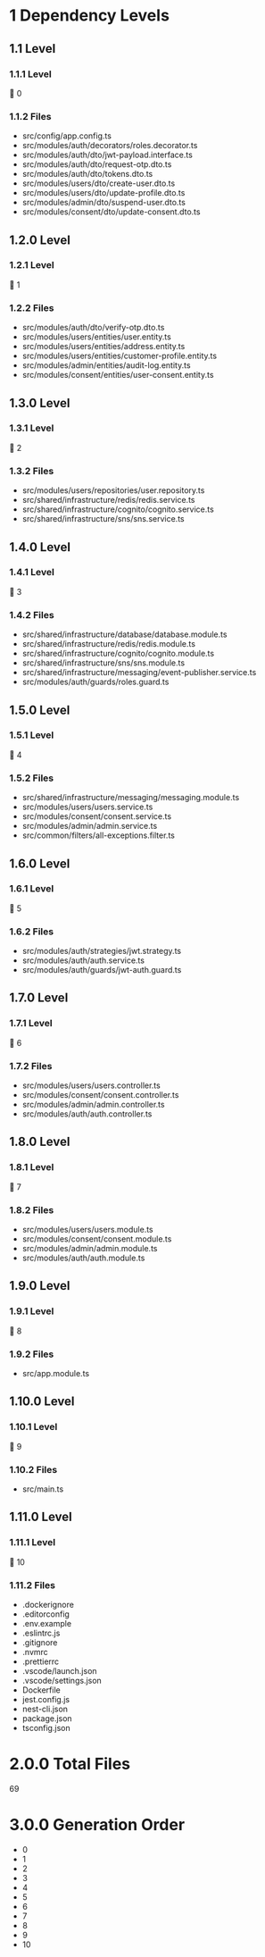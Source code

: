 # 1 Dependency Levels

## 1.1 Level

### 1.1.1 Level

🔹 0

### 1.1.2 Files

- src/config/app.config.ts
- src/modules/auth/decorators/roles.decorator.ts
- src/modules/auth/dto/jwt-payload.interface.ts
- src/modules/auth/dto/request-otp.dto.ts
- src/modules/auth/dto/tokens.dto.ts
- src/modules/users/dto/create-user.dto.ts
- src/modules/users/dto/update-profile.dto.ts
- src/modules/admin/dto/suspend-user.dto.ts
- src/modules/consent/dto/update-consent.dto.ts

## 1.2.0 Level

### 1.2.1 Level

🔹 1

### 1.2.2 Files

- src/modules/auth/dto/verify-otp.dto.ts
- src/modules/users/entities/user.entity.ts
- src/modules/users/entities/address.entity.ts
- src/modules/users/entities/customer-profile.entity.ts
- src/modules/admin/entities/audit-log.entity.ts
- src/modules/consent/entities/user-consent.entity.ts

## 1.3.0 Level

### 1.3.1 Level

🔹 2

### 1.3.2 Files

- src/modules/users/repositories/user.repository.ts
- src/shared/infrastructure/redis/redis.service.ts
- src/shared/infrastructure/cognito/cognito.service.ts
- src/shared/infrastructure/sns/sns.service.ts

## 1.4.0 Level

### 1.4.1 Level

🔹 3

### 1.4.2 Files

- src/shared/infrastructure/database/database.module.ts
- src/shared/infrastructure/redis/redis.module.ts
- src/shared/infrastructure/cognito/cognito.module.ts
- src/shared/infrastructure/sns/sns.module.ts
- src/shared/infrastructure/messaging/event-publisher.service.ts
- src/modules/auth/guards/roles.guard.ts

## 1.5.0 Level

### 1.5.1 Level

🔹 4

### 1.5.2 Files

- src/shared/infrastructure/messaging/messaging.module.ts
- src/modules/users/users.service.ts
- src/modules/consent/consent.service.ts
- src/modules/admin/admin.service.ts
- src/common/filters/all-exceptions.filter.ts

## 1.6.0 Level

### 1.6.1 Level

🔹 5

### 1.6.2 Files

- src/modules/auth/strategies/jwt.strategy.ts
- src/modules/auth/auth.service.ts
- src/modules/auth/guards/jwt-auth.guard.ts

## 1.7.0 Level

### 1.7.1 Level

🔹 6

### 1.7.2 Files

- src/modules/users/users.controller.ts
- src/modules/consent/consent.controller.ts
- src/modules/admin/admin.controller.ts
- src/modules/auth/auth.controller.ts

## 1.8.0 Level

### 1.8.1 Level

🔹 7

### 1.8.2 Files

- src/modules/users/users.module.ts
- src/modules/consent/consent.module.ts
- src/modules/admin/admin.module.ts
- src/modules/auth/auth.module.ts

## 1.9.0 Level

### 1.9.1 Level

🔹 8

### 1.9.2 Files

- src/app.module.ts

## 1.10.0 Level

### 1.10.1 Level

🔹 9

### 1.10.2 Files

- src/main.ts

## 1.11.0 Level

### 1.11.1 Level

🔹 10

### 1.11.2 Files

- .dockerignore
- .editorconfig
- .env.example
- .eslintrc.js
- .gitignore
- .nvmrc
- .prettierrc
- .vscode/launch.json
- .vscode/settings.json
- Dockerfile
- jest.config.js
- nest-cli.json
- package.json
- tsconfig.json

# 2.0.0 Total Files

69

# 3.0.0 Generation Order

- 0
- 1
- 2
- 3
- 4
- 5
- 6
- 7
- 8
- 9
- 10

